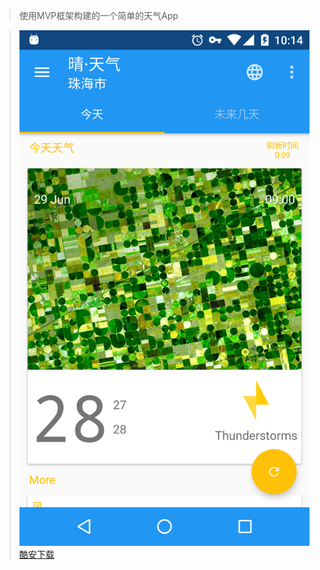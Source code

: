

> 使用MVP框架构建的一个简单的天气App

> ![image](https://github.com/Kuanghusing/Weather/raw/master/Screenshot.png)
> [酷安下载](http://coolapk.com/apk/com.kuahusg.weather)

